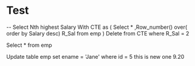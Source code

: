 # Test

-- Select Nth highest Salary
With CTE as (
      Select *
      ,Row_number() over( order by Salary desc) R_Sal
      from emp
      )
Delete from CTE where R_Sal = 2

Select * from emp
      
Update table emp
set ename = 'Jane'
where id = 5
this is new one 9.20
